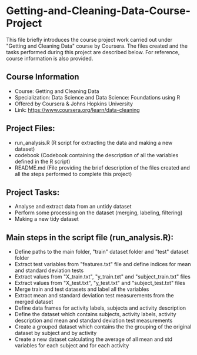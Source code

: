 # Getting-and-Cleaning-Data-Course-Project
This file briefly introduces the course project work carried out under "Getting and Cleaning Data" course by Coursera. The files created and the tasks performed during this project are described below. For reference, course information is also provided.

## Course Information
- Course: Getting and Cleaning Data
- Specialization: Data Science and Data Science: Foundations using R
- Offered by Coursera &amp; Johns Hopkins University
- Link: https://www.coursera.org/learn/data-cleaning

## Project Files:
- run_analysis.R (R script for extracting the data and making a new dataset)
- codebook (Codebook containing the description of all the variables defined in the R script)
- README.md (File providing the brief description of the files created and all the steps performed to complete this project)

## Project Tasks:
- Analyse and extract data from an untidy dataset
- Perform some processing on the dataset (merging, labeling, filtering)
- Making a new tidy dataset

## Main steps in the script file (run_analysis.R):
- Define paths to the main folder, "train" dataset folder and "test" dataset folder
- Extract test variables from "features.txt" file and define indices for mean and standard deviation tests
- Extract values from "X_train.txt", "y_train.txt" and "subject_train.txt" files
- Extract values from "X_test.txt", "y_test.txt" and "subject_test.txt" files
- Merge train and test datasets and label all the variables
- Extract mean and standard deviation test measurements from the merged dataset
- Define data frames for activity labels, subjects and activity description
- Define the dataset which contains subjects, activity labels, activity description and mean and standard deviation test measurements
- Create a grouped dataset which contains the the grouping of the original dataset by subject and by activity
- Create a new dataset calculating the average of all mean and std variables for each subject and for each activity
